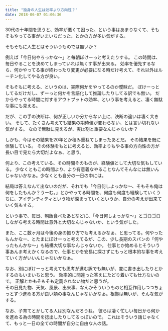 ```yaml
---
title: "独身の人生は効率より方向性？"
date: 2018-06-07 01:06:36
---
```


30代の十年間を思うと、効率が悪くて困った、という事はあまりなくて、そもそもやってる事がいまいちだった、とかの方が多い気がする。

そもそもに人生とはそういうものでは無いか？

例えば「今日何やろっかな〜」と毎朝ぼけーっと考えたりする。
この時間は、毎日やることを決めてしまっていれば無くす事が出来る。
効率を優先するなら、何かやってる事が終わったり変更が必要になる時だけ考えて、それ以外はルーチン化してやる方が良い。

そもそもに考える、というのは、実際何かをやってるのか曖昧だ。
ぼけーっとしてるだけだし、ずーっと何かを言語化して推論したりしてる訳でも無い。
だからやってる時間に対するアウトプットの効率、という事を考えると、凄く無駄な事にも見える。

だが、この手の決断は、何が正しいか分からない上に、決断の違いは凄く大きい。
そして、たくさん考えても結果の期待値が変わらない、とは言い切れない気がする。
なので無駄に見えるが、実は割と重要なんじゃないか？

しかも、今はその結果を20年とか積み重ねてしまったあとだ。
その結果を既に体験している。
その体験をもとに考えると、効率よりもやる事の方向性の方が長い目で見たら大切だよなぁ、と思う。

何より、この考えている、その時間そのものが、経験値として大切な気もしている。
少なくともこの時間より、より有意義なやることなんてそんなには無いんじゃないかなぁ。少なくとも自分の一日の中には。

結局は答えなんて出ないのだが、それでも「今日何しよっかな〜、そもそも俺は何をしたもんか？うーむ。」とかやってる時間を、何度も何度も経験していくうちに、アイデンティティという物が深まっていくというか、自分の考えが出来ていく気もする。

という事で、毎日、朝飯食べたあとなどに、「今日何しよっかな〜」とゴロゴロしながら考える時間は意外と大切なんじゃないか、という気がした。

また、ここ数ヶ月は今後の身の振り方でも考えるかなぁ、と思ってる。何やったもんかなー、とたまにぼけーっと考えてるが、この、少し長期のスパンの「何やったもんかな〜」も結構大切な事なんじゃないか。
仕事とか始めるとそういう事あんま考えかくなるので、仕事とかを安易に探さずにもっと根本的な事を考えていく方がいいんじゃないかなぁ。

なお、別にぼけーっと考えても思考が進む訳でも無いが、変に書き出したりとかするのもいまいちと思う。
効率的に間違った答えにたどり着いても仕方ないので。
正解とかもそもそも定義されない物だと思うが。  
その日見た物、天気、風景、出来事、なんかそういうものと相互作用しつつちょっとずつ進める方が良い類の事なんじゃないかなぁ。根拠は無いが、そんな気がする。

なお、子育てとかしてる人は別なんだろうね。
彼らは凄く忙しい毎日から何かを進める為の時間を捻出したりしてるっぽいので。
これはそういう話じゃなくて、もっと一日の全ての時間が自分に自由な人の話。
